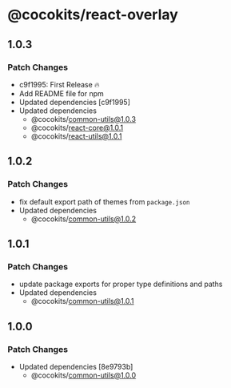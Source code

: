 # @cocokits/react-overlay

## 1.0.3

### Patch Changes

- c9f1995: First Release 🔥
- Add README file for npm
- Updated dependencies [c9f1995]
- Updated dependencies
  - @cocokits/common-utils@1.0.3
  - @cocokits/react-core@1.0.1
  - @cocokits/react-utils@1.0.1

## 1.0.2

### Patch Changes

- fix default export path of themes from `package.json`
- Updated dependencies
  - @cocokits/common-utils@1.0.2

## 1.0.1

### Patch Changes

- update package exports for proper type definitions and paths
- Updated dependencies
  - @cocokits/common-utils@1.0.1

## 1.0.0

### Patch Changes

- Updated dependencies [8e9793b]
  - @cocokits/common-utils@1.0.0
